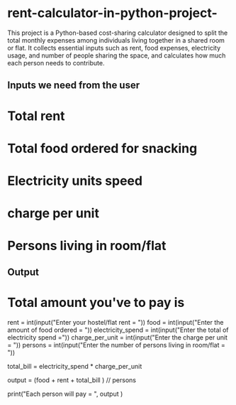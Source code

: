 # rent-calculator-in-python-project-
This project is a Python-based cost-sharing calculator designed to split the total monthly expenses among individuals living together in a shared room or flat. It collects essential inputs such as rent, food expenses, electricity usage, and number of people sharing the space, and calculates how much each person needs to contribute.
## Inputs we need from the user
# Total rent 
# Total food ordered for snacking
# Electricity units speed
# charge per unit
# Persons living in room/flat

## Output
# Total amount you've to pay is

rent = int(input("Enter your hostel/flat rent = "))
food = int(input("Enter the amount of food ordered = "))
electricity_spend = int(input("Enter the total of electricity spend ="))
charge_per_unit = int(input("Enter the charge per unit = "))
persons = int(input("Enter the number of persons living in room/flat = "))

total_bill = electricity_spend * charge_per_unit

output = (food + rent + total_bill ) // persons

print("Each person will pay = ", output )
